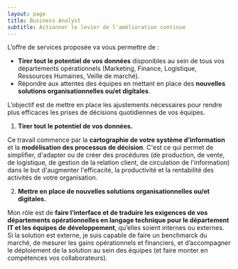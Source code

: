 ```yaml
---
layout: page
title: Business Analyst
subtitle: Actionner le levier de l'amélioration continue
---
```


L’offre de services proposée va vous permettre de :

* **Tirer tout le potentiel de vos données** disponibles au sein de tous vos départements opérationnels (Marketing, Finance, Logistique, Ressources Humaines, Veille de marché). 
* Répondre aux attentes des équipes en mettant en place des **nouvelles solutions organisationnelles ou/et digitales**. 

L’objectif est de mettre en place les ajustements nécessaires pour rendre plus efficaces les prises de décisions quotidiennes de vos équipes. 

1. __Tirer tout le potentiel de vos données.__ 

Ce travail commence par la **cartographie de votre système d’information** et la **modélisation des processus de décision**. C'est ce qui permet de simplifier, d'adapter ou de créer des procédures (de production, de vente, de logistique, de gestion de la relation client, de circulation de l'information) dans le but d'augmenter l'efficacité, la productivité et la rentabilité des activités de votre organisation.  

2. __Mettre en place de nouvelles solutions organisationnelles ou/et digitales.__ 

Mon rôle est de **faire l’interface et de traduire les exigences de vos départements opérationnelles en langage technique pour le département IT et les équipes de développement**, qu’elles soient internes ou externes. Si la solution est externe, je suis capable de faire un benchmarck du marché, de mesurer les gains opérationnels et financiers, et d’accompagner le déploiement de la solution au sein des équipes (et faire monter en compétences vos collaborateurs). 
 
